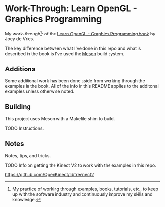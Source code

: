 # Work-Through: Learn OpenGL - Graphics Programming

My work-through[^1]: of the
[Learn OpenGL - Graphics Programming book](https://learnopengl.com/book/book_pdf.pdf)
by Joey de Vries.

[^1]: My practice of working through examples, books, tutorials, etc., to keep up with the
    software industry and continuously improve my skills and knowledge.

The key difference between what I've done in this repo and what is described in
the book is I've used the [Meson](https://mesonbuild.com/) build system.

## Additions

Some additional work has been done aside from working through the examples in
the book. All of the info in this README applies to the additonal examples
unless otherwise noted.

## Building

This project uses Meson with a Makefile shim to build.

TODO Instructions.

## Notes

Notes, tips, and tricks.

TODO Info on getting the Kinect V2 to work with the examples in this repo.

<https://github.com/OpenKinect/libfreenect2>
